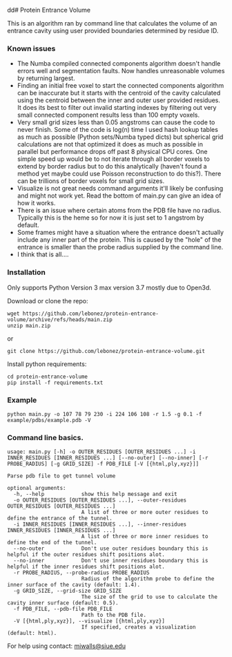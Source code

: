 dd# Protein Entrance Volume

This is an algorithm ran by command line that calculates the volume of an entrance cavity using user provided boundaries determined by residue ID.

### Known issues

* The Numba compiled connected components algorithm doesn't handle errors well and segmentation faults. Now handles unreasonable volumes by returning largest.
* Finding an initial free voxel to start the connected components algorithm can be inaccurate but it starts with the centroid of the cavity calculated using the centroid between the inner and outer user provided residues. It does its best to filter out invalid starting indexes by filtering out very small connected component results less than 100 empty voxels.
* Very small grid sizes less than 0.05 angstroms can cause the code to never finish. Some of the code is log(n) time I used hash lookup tables as much as possible (Python sets/Numba typed dicts) but spherical grid calculations are not that optimized it does as much as possible in parallel but performance drops off past 8 physical CPU cores. One simple speed up would be to not iterate through all border voxels to extend by border radius but to do this analytically (haven't found a method yet maybe could use Poisson reconstruction to do this?). There can be trillions of border voxels for small grid sizes.
* Visualize is not great needs command arguments it'll likely be confusing and might not work yet. Read the bottom of main.py can give an idea of how it works.
* There is an issue where certain atoms from the PDB file have no radius. Typically this is the heme so for now it is just set to 1 angstrom by default.
* Some frames might have a situation where the entrance doesn't actually include any inner part of the protein. This is caused by the "hole" of the entrance is smaller than the probe radius supplied by the command line.
* I think that is all....

### Installation
Only supports Python Version 3 max version 3.7 mostly due to Open3d.

Download or clone the repo:
```
wget https://github.com/lebonez/protein-entrance-volume/archive/refs/heads/main.zip
unzip main.zip
```

or

```
git clone https://github.com/lebonez/protein-entrance-volume.git
```

Install python requirements:
```
cd protein-entrance-volume
pip install -f requirements.txt
```

### Example
```
python main.py -o 107 78 79 230 -i 224 106 108 -r 1.5 -g 0.1 -f example/pdbs/example.pdb -V
```

### Command line basics.

```
usage: main.py [-h] -o OUTER_RESIDUES [OUTER_RESIDUES ...] -i INNER_RESIDUES [INNER_RESIDUES ...] [--no-outer] [--no-inner] [-r PROBE_RADIUS] [-g GRID_SIZE] -f PDB_FILE [-V [{html,ply,xyz}]]

Parse pdb file to get tunnel volume

optional arguments:
  -h, --help            show this help message and exit
  -o OUTER_RESIDUES [OUTER_RESIDUES ...], --outer-residues OUTER_RESIDUES [OUTER_RESIDUES ...]
                        A list of three or more outer residues to define the entrance of the tunnel.
  -i INNER_RESIDUES [INNER_RESIDUES ...], --inner-residues INNER_RESIDUES [INNER_RESIDUES ...]
                        A list of three or more inner residues to define the end of the tunnel.
  --no-outer            Don't use outer residues boundary this is helpful if the outer residues shift positions alot.
  --no-inner            Don't use inner residues boundary this is helpful if the inner residues shift positions alot.
  -r PROBE_RADIUS, --probe-radius PROBE_RADIUS
                        Radius of the algorithm probe to define the inner surface of the cavity (default: 1.4).
  -g GRID_SIZE, --grid-size GRID_SIZE
                        The size of the grid to use to calculate the cavity inner surface (default: 0.5).
  -f PDB_FILE, --pdb-file PDB_FILE
                        Path to the PDB file.
  -V [{html,ply,xyz}], --visualize [{html,ply,xyz}]
                        If specified, creates a visualization (default: html).
```

For help using contact: miwalls@siue.edu
